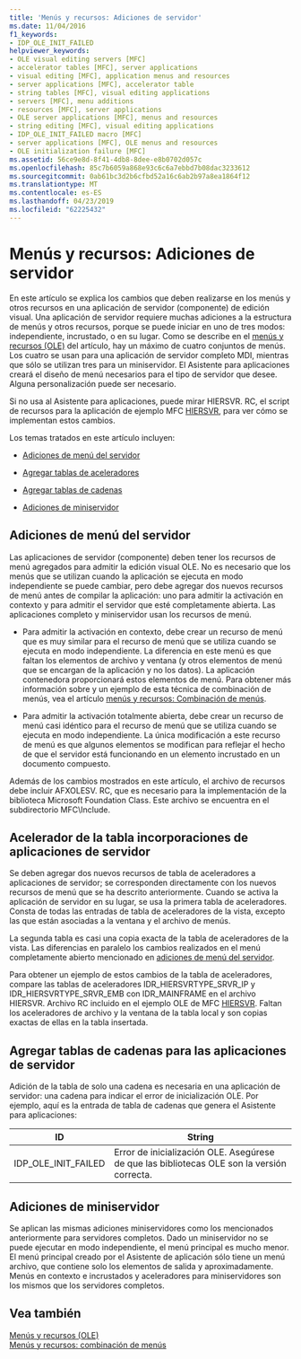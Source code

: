 ```yaml
---
title: 'Menús y recursos: Adiciones de servidor'
ms.date: 11/04/2016
f1_keywords:
- IDP_OLE_INIT_FAILED
helpviewer_keywords:
- OLE visual editing servers [MFC]
- accelerator tables [MFC], server applications
- visual editing [MFC], application menus and resources
- server applications [MFC], accelerator table
- string tables [MFC], visual editing applications
- servers [MFC], menu additions
- resources [MFC], server applications
- OLE server applications [MFC], menus and resources
- string editing [MFC], visual editing applications
- IDP_OLE_INIT_FAILED macro [MFC]
- server applications [MFC], OLE menus and resources
- OLE initialization failure [MFC]
ms.assetid: 56ce9e8d-8f41-4db8-8dee-e8b0702d057c
ms.openlocfilehash: 85c7b6059a868e93c6c6a7ebbd7b08dac3233612
ms.sourcegitcommit: 0ab61bc3d2b6cfbd52a16c6ab2b97a8ea1864f12
ms.translationtype: MT
ms.contentlocale: es-ES
ms.lasthandoff: 04/23/2019
ms.locfileid: "62225432"
---
```

# <a name="menus-and-resources-server-additions"></a>Menús y recursos: Adiciones de servidor

En este artículo se explica los cambios que deben realizarse en los menús y otros recursos en una aplicación de servidor (componente) de edición visual. Una aplicación de servidor requiere muchas adiciones a la estructura de menús y otros recursos, porque se puede iniciar en uno de tres modos: independiente, incrustado, o en su lugar. Como se describe en el [menús y recursos (OLE)](../mfc/menus-and-resources-ole.md) del artículo, hay un máximo de cuatro conjuntos de menús. Los cuatro se usan para una aplicación de servidor completo MDI, mientras que sólo se utilizan tres para un miniservidor. El Asistente para aplicaciones creará el diseño de menú necesarios para el tipo de servidor que desee. Alguna personalización puede ser necesario.

Si no usa al Asistente para aplicaciones, puede mirar HIERSVR. RC, el script de recursos para la aplicación de ejemplo MFC [HIERSVR](../overview/visual-cpp-samples.md), para ver cómo se implementan estos cambios.

Los temas tratados en este artículo incluyen:

- [Adiciones de menú del servidor](#_core_server_menu_additions)

- [Agregar tablas de aceleradores](#_core_server_application_accelerator_table_additions)

- [Agregar tablas de cadenas](../mfc/menus-and-resources-container-additions.md)

- [Adiciones de miniservidor](#_core_mini.2d.server_additions)

##  <a name="_core_server_menu_additions"></a> Adiciones de menú del servidor

Las aplicaciones de servidor (componente) deben tener los recursos de menú agregados para admitir la edición visual OLE. No es necesario que los menús que se utilizan cuando la aplicación se ejecuta en modo independiente se puede cambiar, pero debe agregar dos nuevos recursos de menú antes de compilar la aplicación: uno para admitir la activación en contexto y para admitir el servidor que esté completamente abierta. Las aplicaciones completo y miniservidor usan los recursos de menú.

- Para admitir la activación en contexto, debe crear un recurso de menú que es muy similar para el recurso de menú que se utiliza cuando se ejecuta en modo independiente. La diferencia en este menú es que faltan los elementos de archivo y ventana (y otros elementos de menú que se encargan de la aplicación y no los datos). La aplicación contenedora proporcionará estos elementos de menú. Para obtener más información sobre y un ejemplo de esta técnica de combinación de menús, vea el artículo [menús y recursos: Combinación de menús](../mfc/menus-and-resources-menu-merging.md).

- Para admitir la activación totalmente abierta, debe crear un recurso de menú casi idéntico para el recurso de menú que se utiliza cuando se ejecuta en modo independiente. La única modificación a este recurso de menú es que algunos elementos se modifican para reflejar el hecho de que el servidor está funcionando en un elemento incrustado en un documento compuesto.

Además de los cambios mostrados en este artículo, el archivo de recursos debe incluir AFXOLESV. RC, que es necesario para la implementación de la biblioteca Microsoft Foundation Class. Este archivo se encuentra en el subdirectorio MFC\Include.

##  <a name="_core_server_application_accelerator_table_additions"></a> Acelerador de la tabla incorporaciones de aplicaciones de servidor

Se deben agregar dos nuevos recursos de tabla de aceleradores a aplicaciones de servidor; se corresponden directamente con los nuevos recursos de menú que se ha descrito anteriormente. Cuando se activa la aplicación de servidor en su lugar, se usa la primera tabla de aceleradores. Consta de todas las entradas de tabla de aceleradores de la vista, excepto las que están asociadas a la ventana y el archivo de menús.

La segunda tabla es casi una copia exacta de la tabla de aceleradores de la vista. Las diferencias en paralelo los cambios realizados en el menú completamente abierto mencionado en [adiciones de menú del servidor](#_core_server_menu_additions).

Para obtener un ejemplo de estos cambios de la tabla de aceleradores, compare las tablas de aceleradores IDR_HIERSVRTYPE_SRVR_IP y IDR_HIERSVRTYPE_SRVR_EMB con IDR_MAINFRAME en el archivo HIERSVR. Archivo RC incluido en el ejemplo OLE de MFC [HIERSVR](../overview/visual-cpp-samples.md). Faltan los aceleradores de archivo y la ventana de la tabla local y son copias exactas de ellas en la tabla insertada.

##  <a name="_core_string_table_additions_for_server_applications"></a> Agregar tablas de cadenas para las aplicaciones de servidor

Adición de la tabla de solo una cadena es necesaria en una aplicación de servidor: una cadena para indicar el error de inicialización OLE. Por ejemplo, aquí es la entrada de tabla de cadenas que genera el Asistente para aplicaciones:

|ID|String|
|--------|------------|
|IDP_OLE_INIT_FAILED|Error de inicialización OLE. Asegúrese de que las bibliotecas OLE son la versión correcta.|

##  <a name="_core_mini.2d.server_additions"></a> Adiciones de miniservidor

Se aplican las mismas adiciones miniservidores como los mencionados anteriormente para servidores completos. Dado un miniservidor no se puede ejecutar en modo independiente, el menú principal es mucho menor. El menú principal creado por el Asistente de aplicación sólo tiene un menú archivo, que contiene solo los elementos de salida y aproximadamente. Menús en contexto e incrustados y aceleradores para miniservidores son los mismos que los servidores completos.

## <a name="see-also"></a>Vea también

[Menús y recursos (OLE)](../mfc/menus-and-resources-ole.md)<br/>
[Menús y recursos: combinación de menús](../mfc/menus-and-resources-menu-merging.md)
